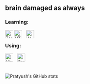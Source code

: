 ## brain damaged as always  <br />

### Learning:  

[<img align="left" alt="Terminal" width="26px" src="https://upload.wikimedia.org/wikipedia/commons/c/c3/Python-logo-notext.svg" />](#)
[<img align="left" alt="HTML5" width="26px" src="https://cdn.jsdelivr.net/gh/devicons/devicon/icons/html5/html5-original.svg" style="padding-right:10px;" />](#)
[<img align="left" alt="JavaScript" width="26px" src="https://cdn.jsdelivr.net/gh/devicons/devicon/icons/javascript/javascript-original.svg" style="padding-right:10px;" />](#)  

<br>

### Using:  
[<img align="left" alt="Visual Studio Code" width="26px" src="https://cdn.jsdelivr.net/gh/devicons/devicon/icons/pycharm/devicon-pycharm-plain.svg" style="padding-right:10px;" />](#)
[<img align="left" alt="Terminal" width="26px" src="./img/terminal.svg" />](#)

<br>
<br>
<br>

![Pratyush's GitHub stats](https://github-readme-stats.vercel.app/api?username=PratyushBhatli&show_icons=true&theme=dracula)

